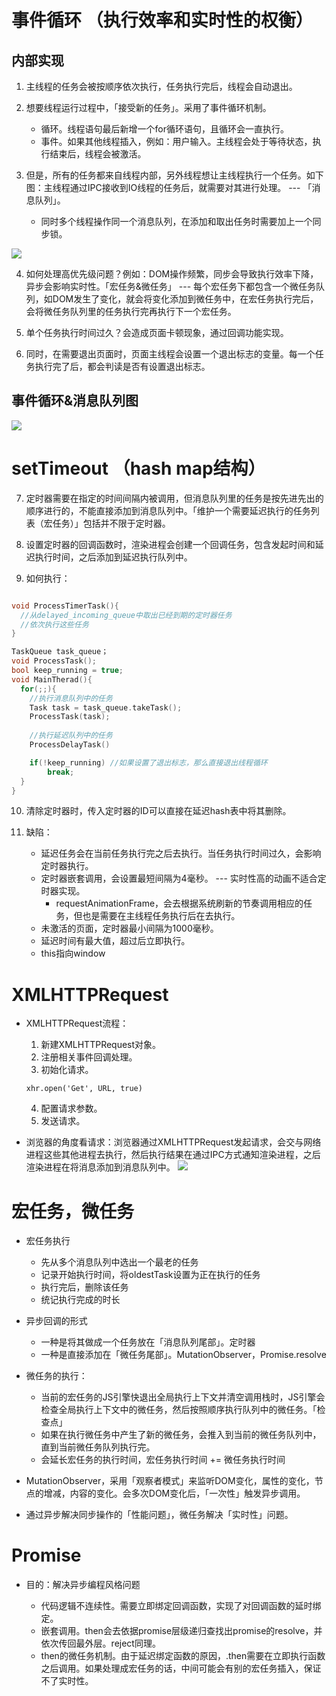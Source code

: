 # 事件循环 （执行效率和实时性的权衡）

## 内部实现
1. 主线程的任务会被按顺序依次执行，任务执行完后，线程会自动退出。

2. 想要线程运行过程中，「接受新的任务」。采用了事件循环机制。
  
    - 循环。线程语句最后新增一个for循环语句，且循环会一直执行。
    - 事件。如果其他线程插入，例如：用户输入。主线程会处于等待状态，执行结束后，线程会被激活。

3. 但是，所有的任务都来自线程内部，另外线程想让主线程执行一个任务。如下图：主线程通过IPC接收到IO线程的任务后，就需要对其进行处理。 --- 「消息队列」。
    - 同时多个线程操作同一个消息队列，在添加和取出任务时需要加上一个同步锁。

![](https://static001.geekbang.org/resource/image/2e/05/2eb6a8ecb7cb528da4663573d74eb305.png)

4. 如何处理高优先级问题？例如：DOM操作频繁，同步会导致执行效率下降，异步会影响实时性。「宏任务&微任务」 --- 每个宏任务下都包含一个微任务队列，如DOM发生了变化，就会将变化添加到微任务中，在宏任务执行完后，会将微任务队列里的任务执行完再执行下一个宏任务。

5. 单个任务执行时间过久？会造成页面卡顿现象，通过回调功能实现。

6. 同时，在需要退出页面时，页面主线程会设置一个退出标志的变量。每一个任务执行完了后，都会判读是否有设置退出标志。

## 事件循环&消息队列图
![](https://static001.geekbang.org/resource/image/e2/c6/e2582e980632fd2df5043f81a11461c6.png)

# setTimeout （hash map结构）

7. 定时器需要在指定的时间间隔内被调用，但消息队列里的任务是按先进先出的顺序进行的，不能直接添加到消息队列中。「维护一个需要延迟执行的任务列表（宏任务）」包括并不限于定时器。

8. 设置定时器的回调函数时，渲染进程会创建一个回调任务，包含发起时间和延迟执行时间，之后添加到延迟执行队列中。

9. 如何执行：
```C++

void ProcessTimerTask(){
  //从delayed_incoming_queue中取出已经到期的定时器任务
  //依次执行这些任务
}

TaskQueue task_queue；
void ProcessTask();
bool keep_running = true;
void MainTherad(){
  for(;;){
    //执行消息队列中的任务
    Task task = task_queue.takeTask();
    ProcessTask(task);
    
    //执行延迟队列中的任务
    ProcessDelayTask()

    if(!keep_running) //如果设置了退出标志，那么直接退出线程循环
        break; 
  }
}
```

10. 清除定时器时，传入定时器的ID可以直接在延迟hash表中将其删除。

11. 缺陷：
    - 延迟任务会在当前任务执行完之后去执行。当任务执行时间过久，会影响定时器执行。
    - 定时器嵌套调用，会设置最短间隔为4毫秒。 --- 实时性高的动画不适合定时器实现。
      - requestAnimationFrame，会去根据系统刷新的节奏调用相应的任务，但也是需要在主线程任务执行后在去执行。
    - 未激活的页面，定时器最小间隔为1000毫秒。
    - 延迟时间有最大值，超过后立即执行。
    - this指向window

# XMLHTTPRequest

- XMLHTTPRequest流程：

  1. 新建XMLHTTPRequest对象。
  2. 注册相关事件回调处理。
  3. 初始化请求。
  ```JS
  xhr.open('Get', URL, true)
   ```
  4. 配置请求参数。
  5. 发送请求。

- 浏览器的角度看请求：浏览器通过XMLHTTPRequest发起请求，会交与网络进程这些其他进程去执行，然后执行结果在通过IPC方式通知渲染进程，之后渲染进程在将消息添加到消息队列中。
![](https://static001.geekbang.org/resource/image/29/c6/2914a052f4f249a52077692a22ee5cc6.png)

# 宏任务，微任务

- 宏任务执行

  - 先从多个消息队列中选出一个最老的任务
  - 记录开始执行时间，将oldestTask设置为正在执行的任务
  - 执行完后，删除该任务
  - 统记执行完成的时长

- 异步回调的形式
  - 一种是将其做成一个任务放在「消息队列尾部」。定时器
  - 一种是直接添加在「微任务尾部」。MutationObserver，Promise.resolve

- 微任务的执行：
  - 当前的宏任务的JS引擎快退出全局执行上下文并清空调用栈时，JS引擎会检查全局执行上下文中的微任务，然后按照顺序执行队列中的微任务。「检查点」
  - 如果在执行微任务中产生了新的微任务，会推入到当前的微任务队列中，直到当前微任务队列执行完。
  - 会延长宏任务的执行时间，宏任务执行时间 += 微任务执行时间

- MutationObserver，采用「观察者模式」来监听DOM变化，属性的变化，节点的增减，内容的变化。会多次DOM变化后，「一次性」触发异步调用。

- 通过异步解决同步操作的「性能问题」，微任务解决「实时性」问题。

# Promise

- 目的：解决异步编程风格问题

  - 代码逻辑不连续性。需要立即绑定回调函数，实现了对回调函数的延时绑定。
  - 嵌套调用。then会去依据promise层级递归查找出promise的resolve，并依次传回最外层。reject同理。
  - then的微任务机制。由于延迟绑定函数的原因，.then需要在立即执行函数之后调用。如果处理成宏任务的话，中间可能会有别的宏任务插入，保证不了实时性。
